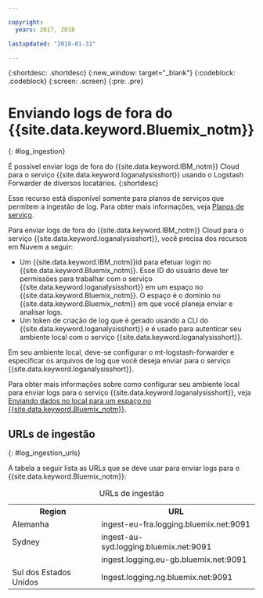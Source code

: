 ```yaml
---

copyright:
  years: 2017, 2018

lastupdated: "2018-01-31"

---
```


{:shortdesc: .shortdesc}
{:new_window: target="_blank"}
{:codeblock: .codeblock}
{:screen: .screen}
{:pre: .pre}


# Enviando logs de fora do {{site.data.keyword.Bluemix_notm}}
{: #log_ingestion}

É possível enviar logs de fora do {{site.data.keyword.IBM_notm}} Cloud para o serviço {{site.data.keyword.loganalysisshort}} usando o Logstash Forwarder de diversos locatários. 
{:shortdesc}

Esse recurso está disponível somente para planos de serviços que permitem a ingestão de log. Para obter mais informações, veja [Planos de serviço](/docs/services/CloudLogAnalysis/log_analysis_ov.html#plans).

Para enviar logs de fora do {{site.data.keyword.IBM_notm}} Cloud para o serviço {{site.data.keyword.loganalysisshort}}, você precisa dos recursos em Nuvem a seguir:

* Um {{site.data.keyword.IBM_notm}}id para efetuar login no {{site.data.keyword.Bluemix_notm}}. Esse ID do usuário deve ter permissões para trabalhar com o serviço {{site.data.keyword.loganalysisshort}} em um espaço no {{site.data.keyword.Bluemix_notm}}. O espaço é o domínio no {{site.data.keyword.Bluemix_notm}} em que você planeja enviar e analisar logs.
* Um token de criação de log que é gerado usando a CLI do {{site.data.keyword.loganalysisshort}} e é usado para autenticar seu ambiente local com o serviço {{site.data.keyword.loganalysisshort}}.  

Em seu ambiente local, deve-se configurar o mt-logstash-forwarder e especificar os arquivos de log que você deseja enviar para o serviço {{site.data.keyword.loganalysisshort}}.

Para obter mais informações sobre como configurar seu ambiente local para enviar logs para o serviço {{site.data.keyword.loganalysisshort}}, veja [Enviando dados no local para um espaço no {{site.data.keyword.Bluemix_notm}}](/docs/services/CloudLogAnalysis/how-to/send-data/send_data_mt.html#send_data_mt).



## URLs de ingestão
{: #log_ingestion_urls}

A tabela a seguir lista as URLs que se deve usar para enviar logs para o {{site.data.keyword.Bluemix_notm}}:

<table>
  <caption>URLs de ingestão</caption>
    <tr>
      <th>Region</th>
      <th>URL</th>
    </tr>
  <tr>
    <td>Alemanha</td>
	  <td>ingest-eu-fra.logging.bluemix.net:9091</td>
  </tr>
  <tr>
    <td>Sydney</td>
	  <td>ingest-au-syd.logging.bluemix.net:9091</td>
  </tr>
  <tr>
    <td></td>
	  <td>ingest.logging.eu-gb.bluemix.net:9091</td>
  </tr>
  <tr>
    <td>Sul dos Estados Unidos</td>
	  <td>Ingest.logging.ng.bluemix.net:9091</td>
  </tr>
</table>


